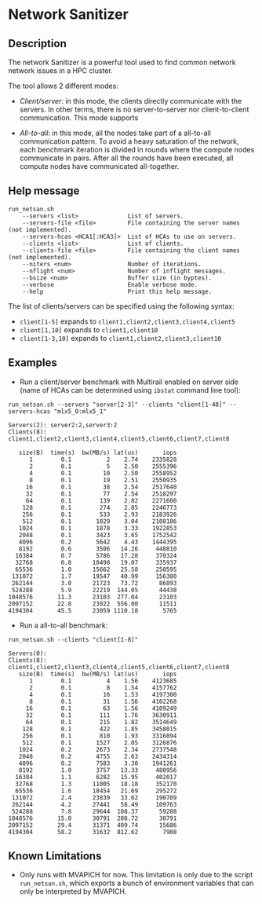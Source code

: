 # Network Sanitizer

## Description

The network Sanitizer is a powerful tool used to find common network network
issues in a HPC cluster.

The tool allows 2 different modes:

- *Client/server*: in this mode, the clients directly communicate with the
  servers. In other terms, there is no server-to-server nor client-to-client
  communication. This mode supports

- *All-to-all*: in this mode, all the nodes take part of a all-to-all
  communication pattern. To avoid a heavy saturation of the network, each
  benchmark iteration is divided in rounds where the compute nodes communicate
  in pairs. After all the rounds have been executed, all compute nodes have
  communicated all-together.

## Help message

```
run_netsan.sh
    --servers <list>              List of servers.
    --servers-file <file>         File containing the server names (not implemented).
    --servers-hcas <HCA1[:HCA3]>  List of HCAs to use on servers.
    --clients <list>              List of clients.
    --clients-file <file>         File containing the client names (not implemented).
    --niters <num>                Number of iterations.
    --nflight <num>               Number of inflight messages.
    --bsize <num>                 Buffer size (in byptes).
    --verbose                     Enable verbose mode.
    --help                        Print this help message.
```

The list of clients/servers can be specified using the following syntax:
- `client[1-5]` expands to `client1,client2,client3,client4,client5`
- `client[1,10]` expands to `client1,client10`
- `client[1-3,10]` expands to `client1,client2,client3,client10`

## Examples

- Run a client/server benchmark with Multirail enabled on server side (name
of HCAs can be determined using `ibstat` command line tool):

```
run_netsan.sh --servers "server[2-3]" --clients "client[1-48]" --servers-hcas "mlx5_0:mlx5_1"

Servers(2): server2:2,server3:2
Clients(8): client1,client2,client3,client4,client5,client6,client7,client8

   size(B)  time(s)  bw(MB/s) lat(us)       iops
      1        0.1          2    2.74    2335828
      2        0.1          5    2.50    2555396
      4        0.1         10    2.50    2558952
      8        0.1         19    2.51    2550935
     16        0.1         38    2.54    2517640
     32        0.1         77    2.54    2518297
     64        0.1        139    2.82    2271600
    128        0.1        274    2.85    2246773
    256        0.1        533    2.93    2183926
    512        0.1       1029    3.04    2108186
   1024        0.1       1878    3.33    1922853
   2048        0.1       3423    3.65    1752542
   4096        0.2       5642    4.43    1444395
   8192        0.6       3506   14.26     448810
  16384        0.7       5786   17.28     370324
  32768        0.8      10498   19.07     335937
  65536        1.0      15662   25.58     250595
 131072        1.7      19547   40.99     156380
 262144        3.0      21723   73.72      86893
 524288        5.9      22219  144.05      44438
1048576       11.3      23103  277.04      23103
2097152       22.8      23022  556.00      11511
4194304       45.5      23059 1110.18       5765
```

- Run a all-to-all benchmark:

```
run_netsan.sh --clients "client[1-8]"

Servers(0):
Clients(8): client1,client2,client3,client4,client5,client6,client7,client8
   size(B)  time(s)  bw(MB/s) lat(us)       iops
      1        0.1          4    1.56    4123685
      2        0.1          8    1.54    4157762
      4        0.1         16    1.53    4197300
      8        0.1         31    1.56    4102268
     16        0.1         63    1.56    4109249
     32        0.1        111    1.76    3630911
     64        0.1        215    1.82    3514649
    128        0.1        422    1.85    3458015
    256        0.1        810    1.93    3316894
    512        0.1       1527    2.05    3126876
   1024        0.2       2673    2.34    2737548
   2048        0.2       4755    2.63    2434314
   4096        0.2       7583    3.30    1941261
   8192        1.0       3757   13.33     480956
  16384        1.1       6282   15.95     402017
  32768        1.3      11005   18.18     352170
  65536        1.6      18454   21.69     295272
 131072        2.4      23839   33.62     190709
 262144        4.2      27441   58.49     109763
 524288        7.8      29644  108.37      59288
1048576       15.0      30791  208.72      30791
2097152       29.4      31371  409.74      15686
4194304       58.2      31632  812.62       7908
```

## Known Limitations

- Only runs with MVAPICH for now. This limitation is only due to the script
`run_netsan.sh`, which exports a bunch of environment variables that can
only be interpreted by MVAPICH.
